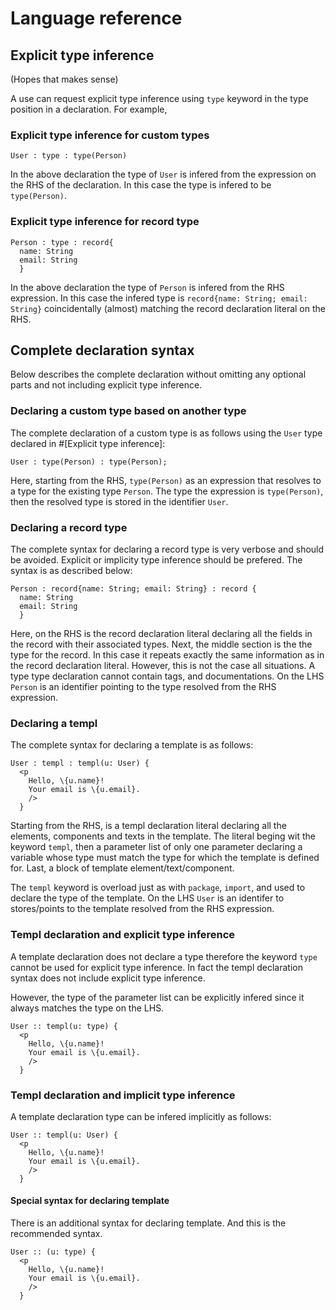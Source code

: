 # Language reference

## Explicit type inference

(Hopes that makes sense)

A use can request explicit type inference using `type` keyword in
the type position in a declaration. For example,

### Explicit type inference for custom types

```
User : type : type(Person)
```
In the above declaration the type of `User` is infered from the expression
on the RHS of the declaration.
In this case the type is infered to be `type(Person)`.

### Explicit type inference for record type

```
Person : type : record{
  name: String
  email: String
  }
```
In the above declaration the type of `Person` is infered from the RHS
expression. In this case the infered type is `record{name: String; email: String}`
coincidentally (almost) matching the record declaration literal on the RHS. 

## Complete declaration syntax

Below describes the complete declaration without omitting any optional
parts and not including explicit type inference.

### Declaring a custom type based on another type

The complete declaration of a custom type is as follows using the `User`
type declared in #[Explicit type inference]:

```
User : type(Person) : type(Person);
```

Here, starting from the RHS, `type(Person)` as an expression that resolves
to a type for the existing type `Person`. The type the expression is `type(Person)`,
then the resolved type is stored in the identifier `User`.

### Declaring a record type

The complete syntax for declaring a record type is very verbose and should
be avoided. Explicit or implicity type inference should be prefered.
The syntax is as described below:

```
Person : record{name: String; email: String} : record {
  name: String
  email: String
  }
```

Here, on the RHS is the record declaration literal declaring all the fields
in the record with their associated types. Next, the middle section is the
the type for the record. In this case it repeats exactly the same information
as in the record declaration literal. However, this is not the case all
situations. A type type declaration cannot contain tags, and documentations.
On the LHS `Person` is an identifier pointing to the type resolved from the
RHS expression.

### Declaring a templ

The complete syntax for declaring a template is as follows:

```
User : templ : templ(u: User) {
  <p
    Hello, \{u.name}!
    Your email is \{u.email}.
    />
  }
```

Starting from the RHS, is a templ declaration literal declaring all the
elements, components and texts in the template. The literal beging wit
the keyword `templ`, then a parameter list of only one parameter declaring
a variable whose type must match the type for which the template is defined
for. Last, a block of template element/text/component.

The `templ` keyword is overload just as with `package`, `import`, and used
to declare the type of the template. On the LHS `User` is an identifer to
stores/points to the template resolved from the RHS expression.

### Templ declaration and explicit type inference

A template declaration does not declare a type therefore the keyword `type`
cannot be used for explicit type inference. In fact the templ declaration
syntax does not include explicit type inference.

However, the type of the parameter list can be explicitly infered since it
always matches the type on the LHS.

```
User :: templ(u: type) {
  <p
    Hello, \{u.name}!
    Your email is \{u.email}.
    />
  }
```

### Templ declaration and implicit type inference

A template declaration type can be infered implicitly as follows:

```
User :: templ(u: User) {
  <p
    Hello, \{u.name}!
    Your email is \{u.email}.
    />
  }
```

#### Special syntax for declaring template

There is an additional syntax for declaring template. And this is the
recommended syntax.

```
User :: (u: type) {
  <p
    Hello, \{u.name}!
    Your email is \{u.email}.
    />
  }
```
